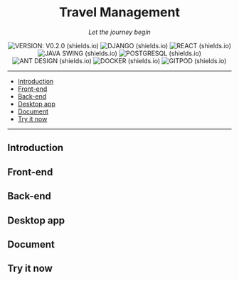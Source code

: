 <div align="center">

# Travel Management

*Let the journey begin*

![VERSION: V0.2.0 (shields.io)](https://img.shields.io/badge/version-v0.2.0-1ED760?&style=for-the-badge&logo=qgis&logoColor=white)
![DJANGO (shields.io)](https://img.shields.io/badge/Django-092E20?style=for-the-badge&logo=django&logoColor=green)
![REACT (shields.io)](https://img.shields.io/badge/React-20232A?style=for-the-badge&logo=react&logoColor=61DAFB)
![JAVA SWING (shields.io)](https://img.shields.io/badge/Java%20Swing-0074BD?&style=for-the-badge&logo=java&logoColor=EA2D2E)
![POSTGRESQL (shields.io)](https://img.shields.io/badge/PostgreSQL-316192?style=for-the-badge&logo=postgresql&logoColor=white)
![ANT DESIGN (shields.io)](https://img.shields.io/badge/Ant%20Design-1890FF?style=for-the-badge&logo=antdesign&logoColor=white)
![DOCKER (shields.io)](https://img.shields.io/badge/Docker-2CA5E0?style=for-the-badge&logo=docker&logoColor=white)
![GITPOD (shields.io)](https://img.shields.io/badge/Gitpod-000000?style=for-the-badge&logo=gitpod&logoColor=#FFAE33)

</div>

---

- [Introduction](#introduction)
- [Front-end](#front-end)
- [Back-end](#back-end)
- [Desktop app](#desktop-app)
- [Document](#document)
- [Try it now](#try-it-now)

---

## Introduction

## Front-end

## Back-end

## Desktop app

## Document

## Try it now